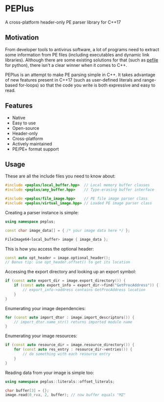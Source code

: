 # PEPlus

A cross-platform header-only PE parser library for C++17

## Motivation

From developer tools to antivirus software, a lot of programs need to extract some information from PE files (including executables and dynamic link libraries). Although there are some existing solutions for that (such as [pefile](https://github.com/erocarrera/pefile) for python), there isn't a clear winner when it comes to C++.

PEPlus is an attempt to make PE parsing simple in C++. It takes advantage of new features present in C++17 (such as user-defined literals and range-based for-loops) so that the code you write is both expressive and easy to read.

## Features

* Native
* Easy to use
* Open-source
* Header-only
* Cross-platform
* Actively maintained
* PE/PE+ format support

## Usage

These are all the include files you need to know about:

```cpp
#include <peplus/local_buffer.hpp>  // Local memory buffer classes
#include <peplus/any_buffer.hpp>    // Type-erasing buffer interface

#include <peplus/file_image.hpp>    // PE file image parser class
#include <peplus/virtual_image.hpp> // Loaded PE image parser class
```

Creating a parser instance is simple:

```cpp
using namespace peplus;

const char image_data[] = { /* your image data here */ };

FileImage64<local_buffer> image { image_data };
```

This is how you access the optional header:

```cpp
const auto opt_header = image.optional_header();
// Bonus tip: use opt_header.offset() to get its location
```

Accessing the export directory and looking up an export symbol:

```cpp
if (const auto export_dir = image.export_directory()) {
	if (const auto export_info = export_dir->find("GetProcAddress")) {
		// export_info->address contains GetProcAddress location
	}
}
```

Enumerating your image dependencies:

```cpp
for (const auto import_dtor : image.import_descriptors()) {
	// import_dtor.name_str() returns imported module name
}
```

Enumerating your image resources:

```cpp
if (const auto resource_dir = image.resource_directory()) {
	for (const auto res_entry : resource_dir->entries()) {
		// do something with each resource entry
	}
}
```

Reading data from your image is simple too:

```cpp
using namespace peplus::literals::offset_literals;

char buffer[3] = {};
image.read(0_rva, 2, buffer); // now buffer equals "MZ"
```